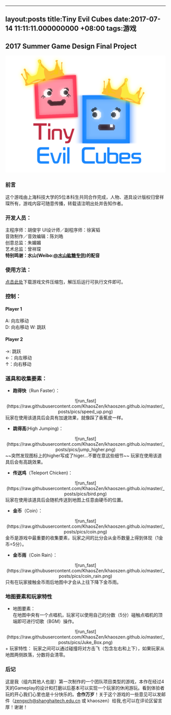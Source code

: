 
---
layout:posts
title:Tiny Evil Cubes
date:2017-07-14 11:11:11.000000000 +08:00
tags:游戏
---
## 2017 Summer Game Design Final Project  

![Tiny Evil Cubes](https://raw.githubusercontent.com/KhaosZen/khaoszen.github.io/master/_posts/pics/logo.png)

### 前言
这个游戏由上海科技大学的5位本科生共同合作完成，人物、道具设计版权归曾祥琛所有，游戏内容可随意传播，转载请注明出处并告知作者。
### 开发人员：
主程序师：胡俊宇
UI设计师／副程序师：徐寅韬  
音效制作／音效编辑：陈刘皓  
创意总监：朱媚媚  
艺术总监：曾祥琛  
**特别鸣谢：水山(Weibo:[@水山紘糖专供](http://weibo.com/mizuyama?refer_flag=1001030102_&retcode=6102&is_hot=1))的配音**
### 使用方法：
[点击此处](http://pan.baidu.com/share/link?shareid=4055294867&uk=2285346983？)下载游戏文件压缩包，解压后运行可执行文件即可。  

### 控制： 
#### Player 1
A: 向左移动  
D: 向右移动
W: 跳跃  
#### Player 2
→: 跳跃   
←：向左移动  
↑：向右移动

### 道具和收集要素：
+ **跑得快**（Run Faster）：  
<div align=center>
![run_fast](https://raw.githubusercontent.com/KhaosZen/khaoszen.github.io/master/_posts/pics/speed_up.png)
</div>
玩家在使用该道具后会具有加速效果，就像踩了香蕉皮一样。

+ **跳得高**(High Jumping)：
<div align=center>
![run_fast](https://raw.githubusercontent.com/KhaosZen/khaoszen.github.io/master/_posts/pics/jump_higher.png)
</div> 
~~突然发现图标上的higher写成了higer...不要在意这些细节~~  
玩家在使用该道具后会有高跳效果。

+ **传送鸡**（Teleport Chicken)：  
<div align=center>
![run_fast](https://raw.githubusercontent.com/KhaosZen/khaoszen.github.io/master/_posts/pics/bird.png)
</div> 
玩家在使用该道具后会随机传送到地图上任意由硬币的位置。

+ **金币**（Coin）：
<div align=center>
![run_fast](https://raw.githubusercontent.com/KhaosZen/khaoszen.github.io/master/_posts/pics/coin.png)
</div> 
金币是游戏中最重要的收集要素，玩家之间的比分会从金币数量上得到体现（1金币=5分）。

+ **金币雨**（Coin Rain）：
<div align=center>
![run_fast](https://raw.githubusercontent.com/KhaosZen/khaoszen.github.io/master/_posts/pics/coin_rain.png)
</div> 
只有在玩家接触金币雨后地图中才会从上往下降下金币雨。

### 地图要素和玩家特性
+ 地图要素：  
在地图中央有一个点唱机，玩家可以使用自己的分数（5分）碰触点唱机的顶端即可进行切歌（BGM）操作。
<div align=center>
![run_fast](https://raw.githubusercontent.com/KhaosZen/khaoszen.github.io/master/_posts/pics/Juke_Box.png)
</div> 
+ 玩家特性：  
玩家之间可以通过碰撞将对方击飞（包含左右和上下），如果玩家从地图两侧跌落，分数将会清零。

### 后记  
这是我（组内其他人也是）第一次制作的一个团队项目类型的游戏，本作在经过4天的Gameplay的设计和打磨以后基本可以实现一个玩家的休闲游玩。看到体验者玩的开心我们心里也是十分快乐的。**合作万岁**！关于这个游戏的一些意见可以发邮件（zengxch@shanghaitech.edu.cn 或 khaoszen）给我,也可以在评论区留言厚！谢谢！
